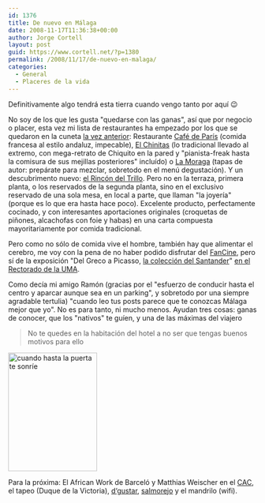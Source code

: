 ```yaml
---
id: 1376
title: De nuevo en Málaga
date: 2008-11-17T11:36:38+00:00
author: Jorge Cortell
layout: post
guid: https://www.cortell.net/?p=1380
permalink: /2008/11/17/de-nuevo-en-malaga/
categories:
  - General
  - Placeres de la vida
---
```

Definitivamente algo tendrá esta tierra cuando vengo tanto por aquí 😉

No soy de los que les gusta "quedarse con las ganas", así que por negocio o placer, esta vez mi lista de restaurantes ha empezado por los que se quedaron en la cuneta <a title="https://www.cortell.net/2008/10/22/apuntes-desde-malaga-%c2%bfy-van/" href="https://www.cortell.net/2008/10/22/apuntes-desde-malaga-%c2%bfy-van/" target="_blank">la vez anterior</a>: Restaurante <a title="https://www.rcafedeparis.com/" href="https://www.rcafedeparis.com/" target="_blank">Café de París</a> (comida francesa al estilo andaluz, impecable), <a title="https://www.chinitas.arrakis.es/" href="https://www.chinitas.arrakis.es/" target="_blank">El Chinitas</a> (lo tradicional llevado al extremo, con mega-retrato de Chiquito en la pared y "pianista-freak hasta la comisura de sus mejillas posteriores" incluído) o <a title="https://www.lamoraga.com/" href="https://www.lamoraga.com/" target="_blank">La Moraga</a> (tapas de autor: prepárate para mezclar, sobretodo en el menú degustación). Y un descubrimento nuevo: <a title="https://www.grupotrillo.es/rinconeltrillo/index.htm" href="https://www.grupotrillo.es/rinconeltrillo/index.htm" target="_blank">el Rincón del Trillo</a>. Pero no en la terraza, primera planta, o los reservados de la segunda planta, sino en el exclusivo reservado de una sola mesa, en local a parte, que llaman "la joyería" (porque es lo que era hasta hace poco). Excelente producto, perfectamente cocinado, y con interesantes aportaciones originales (croquetas de piñones, alcachofas con foie y habas) en una carta compuesta mayoritariamente por comida tradicional.

Pero como no sólo de comida vive el hombre, también hay que alimentar el cerebro, me voy con la pena de no haber podido disfrutar del <a title="https://www.fantastico.uma.es/" href="https://www.fantastico.uma.es/" target="_blank">FanCine</a>, pero sí de la exposición "Del Greco a Picasso, <a title="https://www.fundacionbancosantander.com/actividades_ficha.cfm?idArticulo=904" href="https://www.fundacionbancosantander.com/actividades_ficha.cfm?idArticulo=904" target="_blank">la colección del Santander</a>" <a title="https://www.uma.es/contenido.php?clase=p&tipo=n&idm=29&id=1360&PHPSESSID=2c9d8974acb978602d106a9e47ea17ae" href="https://www.uma.es/contenido.php?clase=p&tipo=n&idm=29&id=1360&PHPSESSID=2c9d8974acb978602d106a9e47ea17ae" target="_blank">en el Rectorado de la UMA</a>.

Como decía mi amigo Ramón (gracias por el "esfuerzo de conducir hasta el centro y aparcar aunque sea en un parking", y sobretodo por una siempre agradable tertulia) "cuando leo tus posts parece que te conozcas Málaga mejor que yo". No es para tanto, ni mucho menos. Ayudan tres cosas: ganas de conocer, que los "nativos" te guíen, y una de las máximas del viajero

> No te quedes en la habitación del hotel a no ser que tengas buenos motivos para ello

<a title="https://www.hotelmolinalario.com/" href="https://www.hotelmolinalario.com/" target="_blank"><img src="https://farm4.static.flickr.com/3236/3038100066_2db8752116_m.jpg" alt="cuando hasta la puerta te sonríe" width="180" height="240" /></a>

Para la próxima: El African Work de Barceló y Matthias Weischer en el <a title="https://www.cacmalaga.org" href="https://www.cacmalaga.org" target="_blank">CAC</a>, el tapeo (Duque de la Victoria), <a title="https://www.grupodgustar.es" href="https://www.grupodgustar.es" target="_blank">d‘gustar</a>, <a title="https://restaurantesalmorejo.com/" href="https://restaurantesalmorejo.com/" target="_blank">salmorejo</a> y el mandrilo (wifi).